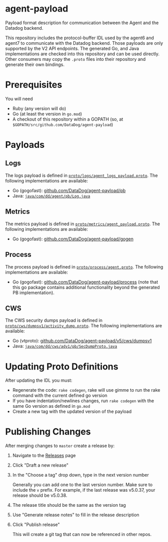 # agent-payload

Payload format description for communication between the Agent and the Datadog backend.

This repository includes the protocol-buffer IDL used by the agent6 and agent7 to communicate with the Datadog backend.
Those payloads are only supported by the V2 API endpoints.
The generated Go, and Java implementations are checked into this repository and can be used directly. Other consumers may copy the `.proto` files into their repository and generate their own bindings.

# Prerequisites

You will need
 * Ruby (any version will do)
 * Go (at least the version in `go.mod`)
 * A checkout of this repository within a GOPATH (so, at `$GOPATH/src/github.com/DataDog/agent-payload`)

# Payloads

## Logs

The logs payload is defined in [`proto/logs/agent_logs_payload.proto`](./proto/logs/agent_logs_payload.proto).
The following implementations are available:
 * Go (gogofast): [github.com/DataDog/agent-payload/pb](https://pkg.go.dev/github.com/DataDog/agent-payload/pb)
 * Java: [`java/com/dd/agent/pb/Log.java`](./java/com/dd/agent/pb/Log.java)

## Metrics

The metrics payload is defined in [`proto/metrics/agent_payload.proto`](./proto/metrics/agent_payload.proto).
The following implementations are available:
 * Go (gogofast): [github.com/DataDog/agent-payload/gogen](https://pkg.go.dev/github.com/DataDog/agent-payload/gogen)

## Process

The process payload is defined in [`proto/process/agent.proto`](./proto/process/agent.proto).
The following implementations are available:
 * Go (gogofast): [github.com/DataDog/agent-payload/process](https://pkg.go.dev/github.com/DataDog/agent-payload/process) (note that this go package contains additional functionality beyond the generated PB implementation).

## CWS

The CWS security dumps payload is defined in [`proto/cws/dumpsv1/activity_dump.proto`](./proto/cws/dumpsv1/activity_dump.proto).
The following implementations are available:
 * Go (vtproto): [github.com/DataDog/agent-payload/v5/cws/dumpsv1](https://pkg.go.dev/github.com/DataDog/agent-payload/v5/cws/dumpsv1)
 * Java: [`java/com/dd/cws/adv1/pb/SecDumpProto.java`](./java/com/dd/cws/adv1/pb/SecDumpProto.java)

# Updating Proto Definitions

After updating the IDL you must:

- Regenerate the code: `rake codegen`, rake will use gimme to run the rake command with the current defined go version
- If you have indentation/newlines changes, run `rake codegen` with the same Go version as defined in `go.mod`
- Create a new tag with the updated version of the payload

# Publishing Changes

After merging changes to `master` create a release by:

1. Navigate to the [Releases](https://github.com/DataDog/agent-payload/releases) page
2. Click "Draft a new release"
3. In the "Choose a tag" drop down, type in the next version number
   
   Generally you can add one to the last version number.  Make sure to include the `v` prefix. For example, if the last release was  v5.0.37, your release should be v5.0.38.
   
5. The release title should be the same as the version tag
6. Use "Generate release notes" to fill in the release description
7. Click "Publish release"
   
   This will create a git tag that can now be referenced in other repos. 
